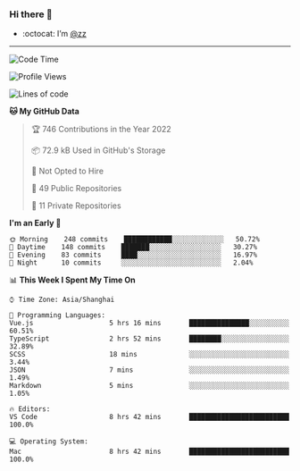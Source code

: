 ### Hi there 👋

- :octocat: I’m [@zz](https://github.com/holazz)

---

<!--START_SECTION:waka-->
![Code Time](http://img.shields.io/badge/Code%20Time-0%20secs-blue)

![Profile Views](http://img.shields.io/badge/Profile%20Views-4-blue)

![Lines of code](https://img.shields.io/badge/From%20Hello%20World%20I%27ve%20Written-736%20Thousand%20lines%20of%20code-blue)

**🐱 My GitHub Data** 

> 🏆 746 Contributions in the Year 2022
 > 
> 📦 72.9 kB Used in GitHub's Storage 
 > 
> 🚫 Not Opted to Hire
 > 
> 📜 49 Public Repositories 
 > 
> 🔑 11 Private Repositories  
 > 
**I'm an Early 🐤** 

```text
🌞 Morning    248 commits    ████████████░░░░░░░░░░░░░   50.72% 
🌆 Daytime    148 commits    ███████░░░░░░░░░░░░░░░░░░   30.27% 
🌃 Evening    83 commits     ████░░░░░░░░░░░░░░░░░░░░░   16.97% 
🌙 Night      10 commits     ░░░░░░░░░░░░░░░░░░░░░░░░░   2.04%

```


📊 **This Week I Spent My Time On** 

```text
⌚︎ Time Zone: Asia/Shanghai

💬 Programming Languages: 
Vue.js                   5 hrs 16 mins       ███████████████░░░░░░░░░░   60.51% 
TypeScript               2 hrs 52 mins       ████████░░░░░░░░░░░░░░░░░   32.89% 
SCSS                     18 mins             ░░░░░░░░░░░░░░░░░░░░░░░░░   3.44% 
JSON                     7 mins              ░░░░░░░░░░░░░░░░░░░░░░░░░   1.49% 
Markdown                 5 mins              ░░░░░░░░░░░░░░░░░░░░░░░░░   1.05%

🔥 Editors: 
VS Code                  8 hrs 42 mins       █████████████████████████   100.0%

💻 Operating System: 
Mac                      8 hrs 42 mins       █████████████████████████   100.0%

```


<!--END_SECTION:waka-->
